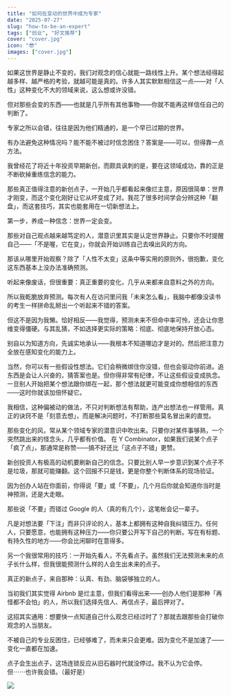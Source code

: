 ```yaml
---
title: "如何在变动的世界中成为专家"
date: "2025-07-27"
slug: "how-to-be-an-expert"
tags: ["创业", "好文推荐"]
cover: "cover.jpg"
icon: "😎"
images: ["cover.jpg"]
---
```

如果这世界是静止不变的，我们对观念的信心就能一路线性上升。某个想法经得起越多样、越严格的考验，就越可能是真的。许多人其实默默相信这一点——对「人性」这种变化不大的领域来说，这么想或许没错。



但对那些会变的东西——也就是几乎所有其他事物——你就不能再这样信任自己的判断了。



专家之所以会错，往往是因为他们精通的，是一个早已过期的世界。



有办法避免这种情况吗？能不能不被过时信念困住？答案是——可以，但得靠一点方法。



我曾经花了将近十年投资早期新创，而颇具讽刺的是，要在这领域成功，靠的正是不断砍掉重练信念的能力。



那些真正值得注意的新创点子，一开始几乎都看起来像烂主意，原因很简单：世界才刚变，而这个变化刚好让它从坏变成了对。我花了很多时间学会分辨这种「翻盘」，而这套技巧，其实也能套用在一切新想法上。



第一步，养成一种信念：世界一定会变。



那些对自己观点越来越笃定的人，潜意识里其实是认定世界静止。只要你不时提醒自己——「不是喔，它在变」，你就会开始训练自己去嗅出风的方向。



那该从哪里开始观察？除了「人性不太变」这条中等实用的原则外，很抱歉，变化这东西基本上没办法准确预测。



听起来像废话，但很重要：真正重要的变化，几乎从来都来自意料之外的方向。



所以我乾脆放弃预测。每次有人在访问里问我「未来怎么看」，我脑中都像没读书的考生一样拼命乱掰出一个听起来不错的答案。



但这不是因为我懒。恰好相反——我觉得，预测未来不但命中率可怜，还会让你思维变得僵硬。与其乱猜，不如选择更实际的策略：彻底、彻底地保持开放心态。



别自以为知道方向，先诚实地承认——我根本不知道哪边才是对的。然后把注意力全放在感知变化的能力上。



当然，你可以有一些假设性想法。它们会稍微绑住你没错，但也会驱动你前进。追东西是会让人兴奋的，猜答案也是。但你得非常有纪律，不让这些假设变成执念。
一旦别人开始把某个想法跟你绑在一起，那个想法就更可能变成你想相信的东西——这时你就该加倍怀疑它。



我相信，这种偏被动的做法，不只对判断想法有帮助，连产出想法也一样管用。真正的诀窍不是「刻意去想」，而是解决问题时，不打断那些莫名冒出来的直觉。



那些变化的风，常从某个领域专家的潜意识中吹出来。只要你对某件事够熟，一个突然跳出来的怪念头，几乎都有价值。
在 Y Combinator，如果我们说某个点子「疯了点」，那通常是称赞——搞不好还比「这点子不错」更赞。



新创投资人有极高的动机要刷新自己的信念。只要比别人早一步意识到某个点子不是垃圾，那就可能赚翻。这个回报不只是钱，更是你整个判断体系的现场验证。



因为创办人站在你面前，你得说「要」或「不要」，几个月后你就会知道你当时是神预测，还是大走眼。



那些说「不要」而错过 Google 的人（真的有几个），这笔帐会记一辈子。



凡是对想法要「下注」而非只评论的人，基本上都拥有这种自我纠错压力。任何人，只要愿意，也能拥有这种压力——你只要公开写下自己的判断。写在有标题、有持久性的地方——你会比闲聊时在意得多。



另一个我很常用的技巧：一开始先看人，不先看点子。虽然我们无法预测未来的点子长什么样，但我很能预测什么样的人会生出未来的点子。



真正的新点子，来自那种：认真、有劲、脑袋够独立的人。



当初我们其实觉得 Airbnb 是烂主意，但我们看得出来——创办人他们是那种「再怪都不会怕」的人，所以我们选择先信人、再信点子，最后押对了。



这招其实通用：想要快一点知道自己什么观念已经过时了？那就去跟那些会打破你观念的人当朋友。



不被自己的专业反困住，已经够难了，而未来只会更难。因为变化不是加速了——变化一直都在加速。



点子会生出点子，这场连锁反应从旧石器时代就没停过。我不认为它会停。
但⋯⋯也许我会错。（最好是）




![](https://prod-files-secure.s3.us-west-2.amazonaws.com/112d0858-5090-4d34-a606-b75eb8d65fd2/46476355-9cf3-4e99-9b7a-3531bc426380/1000202064.png?X-Amz-Algorithm=AWS4-HMAC-SHA256&X-Amz-Content-Sha256=UNSIGNED-PAYLOAD&X-Amz-Credential=ASIAZI2LB466STFXYD7M%2F20250823%2Fus-west-2%2Fs3%2Faws4_request&X-Amz-Date=20250823T035214Z&X-Amz-Expires=3600&X-Amz-Security-Token=IQoJb3JpZ2luX2VjEMz%2F%2F%2F%2F%2F%2F%2F%2F%2F%2FwEaCXVzLXdlc3QtMiJIMEYCIQDvshO3F4y7oFVFD3yV%2Bo1CDjNRajfxxYbed2ykdv3YrAIhAMT4zsddm0KXEqgDB0%2Ft1GhBjm%2BsUe8wXSR02bEA4%2FxVKv8DCCQQABoMNjM3NDIzMTgzODA1IgzF1owu7Q6sf4CQNh8q3AOKR70f1Gesbt6XIgP7b%2F2mkXk3VWAfTWEik6buVvwKuJKYbkUJVzhP5kvMvzqgonujyKeF9rvZrFl7UTF61GkDkpOKDEqNde6pH%2B0NDckbRLKd29QAL4yec5r%2BaYbbJ5xJSCEGZBi6DpTXcE6b1s2lifqCUa%2FaSZC5GJAJ2WwS8isbhX9dvVWsGEph6zcAavprQgSJJf8%2FCKV7Tu5W7%2FCEXmbB7ZwYJLRZLtusNUf7swXGwMjgQ04gvhMVB%2Fk%2FOMs9FQ6PPbO9MK7YdQwjD5Dyq%2FnFZGOqZyTH3pCwetCIEOjoBYyhZ6YWn6Y4PUxK2pwqt6mu3%2B6Qv90YShE9NF3SBqbSPENsSP3Ba1IEqTFAYUFW3DT1Rn62PVKOiVc3ZG6svJC1nwnmAJJ6k2O1gFNCyaGxtOKHa4YGi7S8zz4oBAgE8k1CoL3315Ne1I8UjXeFWz3tKaBpcU%2FAsKpw3%2FjqMAeaUOYpKCiIqC7io4%2FxgsM93qG8S3%2FkNfgngS8wzDA9%2B6xUIYsI%2FCzGXFCWsMXMnjtRuSj9f8H4XyIJosppUCCw3FrgS%2BehM7%2BWxGNHsijjo8miMVfz3zmCjGsB%2Fcvwpa6jTSdMXVicMtdnUpRM%2Fbv2cy0EuOHmGx%2BckjCO6KTFBjqkAbc4BPy4KK0ZrFPAfS5Hg5qRqs9gk0%2FWS6%2F1jLMVeL9Y50BFkYMtTqf7mZfyIet0aYuNuHVSsmZyjH3kVmDx5bak6OqNv0ITKyPg6cZ7cVir7sRB2BYu2fRbDb7BuABWzrykvFe9N1JZ%2FrmQmo7O8YHJsOIX%2Bj86pDEpBF6ajeL4%2BSL3cKi8OAC%2FGZWb46XL56tb30HLw4o0ekhbONUPaVuv3jm1&X-Amz-Signature=080550d1cad133c1b522e5ab0a5a908fc51fa17008d606af990cc63ec0fcd99b&X-Amz-SignedHeaders=host&x-amz-checksum-mode=ENABLED&x-id=GetObject)

